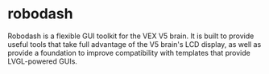 # robodash

Robodash is a flexible GUI toolkit for the VEX V5 brain. It is built to provide useful tools that take full advantage of the V5 brain's LCD display, as well as provide a foundation to improve compatibility with templates that provide LVGL-powered GUIs.
